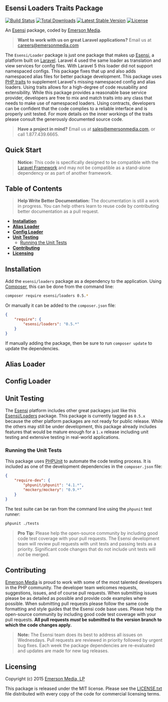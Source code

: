 ## Esensi Loaders Traits Package

[![Build Status](https://travis-ci.org/esensi/loaders.svg)](https://travis-ci.org/esensi/loaders)
[![Total Downloads](https://poser.pugx.org/esensi/loaders/downloads.svg)](https://packagist.org/packages/esensi/loaders)
[![Latest Stable Version](https://poser.pugx.org/esensi/loaders/v/stable.svg)](https://github.com/esensi/loaders/releases)
[![License](https://poser.pugx.org/esensi/loaders/license.svg)](https://github.com/esensi/loaders#licensing)

An [Esensi](https://github.com/esensi) package, coded by [Emerson Media](http://www.emersonmedia.com).

> **Want to work with us on great Laravel applications?**
Email us at [careers@emersonmedia.com](http://emersonmedia.com/contact)

The `Esensi/Loader` package is just one package that makes up [Esensi](https://github.com/esensi), a platform built on [Laravel](http://laravel.com). Laravel 4 used the same loader as translation and view services for config files. With Laravel 5 this loader did not support namespaced configs. This package fixes that up and also adds namespaced alias files for better package development. This package uses [PHP traits](http://culttt.com/2014/06/25/php-traits) to supplement Laravel's missing namespaced config and alias loaders. Using traits allows for a high-degree of code reusability and extensibility. While this package provides a reasonable base service provider, developers are free to mix and match traits into any class that needs to make use of namespaced loaders. Using contracts, developers can be confident that the code complies to a reliable interface and is properly unit tested. For more details on the inner workings of the traits please consult the generously documented source code.

> **Have a project in mind?**
Email us at [sales@emersonmedia.com](http://emersonmedia.com/contact), or call 1.877.439.6665.



## Quick Start

> **Notice:** This code is specifically designed to be compatible with the [Laravel Framework](http://laravel.com) and may not be compatible as a stand-alone dependency or as part of another framework.



## Table of Contents

> **Help Write Better Documentation:** The documentation is still a work in progress. You can help others learn to reuse code by contributing better documentation as a pull request.

- **[Installation](#installation)**
- **[Alias Loader](#alias-loader)**
- **[Config Loader](#config-loader)**
- **[Unit Testing](#unit-testing)**
    - [Running the Unit Tests](#running-the-unit-tests)
- **[Contributing](#contributing)**
- **[Licensing](#licensing)**



## Installation

Add the `esensi/loaders` package as a dependency to the application. Using [Composer](https://getcomposer.org), this can be done from the command line:

```bash
composer require esensi/loaders 0.5.*
```

Or manually it can be added to the `composer.json` file:

```json
{
    "require": {
        "esensi/loaders": "0.5.*"
    }
}
```

If manually adding the package, then be sure to run `composer update` to update the dependencies.


## Alias Loader


## Config Loader


## Unit Testing

The [Esensi](http://github.com/esensi) platform includes other great packages just like this [Esensi/Loaders](http://github.com/esensi/loaders) package. This package is currently tagged as `0.5.x` because the other platform packages are not ready for public release. While the others may still be under development, this package already includes features that would be mature enough for a `1.x` release including unit testing and extensive testing in real-world applications.

### Running the Unit Tests

This package uses [PHPUnit](http://phpunit.de) to automate the code testing process. It is included as one of the development dependencies in the `composer.json` file:

```json
{
    "require-dev": {
        "phpunit/phpunit": "4.1.*",
        "mockery/mockery": "0.9.*"
    }
}
```

The test suite can be ran from the command line using the `phpunit` test runner:

```bash
phpunit ./tests
```

> **Pro Tip:** Please help the open-source community by including good code test coverage with your pull requests. The Esensi development team will review pull requests with unit tests and passing tests as a priority. Significant code changes that do not include unit tests will _not_ be merged.



## Contributing

[Emerson Media](http://www.emersonmedia.com) is proud to work with some of the most talented developers in the PHP community. The developer team welcomes requests, suggestions, issues, and of course pull requests. When submitting issues please be as detailed as possible and provide code examples where possible. When submitting pull requests please follow the same code formatting and style guides that the Esensi code base uses. Please help the open-source community by including good code test coverage with your pull requests. **All pull requests _must_ be submitted to the version branch to which the code changes apply.**

> **Note:** The Esensi team does its best to address all issues on Wednesdays. Pull requests are reviewed in priority followed by urgent bug fixes. Each week the package dependencies are re-evaluated and updates are made for new tag releases.



## Licensing

Copyright (c) 2015 [Emerson Media, LP](http://www.emersonmedia.com)

This package is released under the MIT license. Please see the [LICENSE.txt](https://github.com/esensi/loaders/blob/master/LICENSE.txt) file distributed with every copy of the code for commercial licensing terms.
